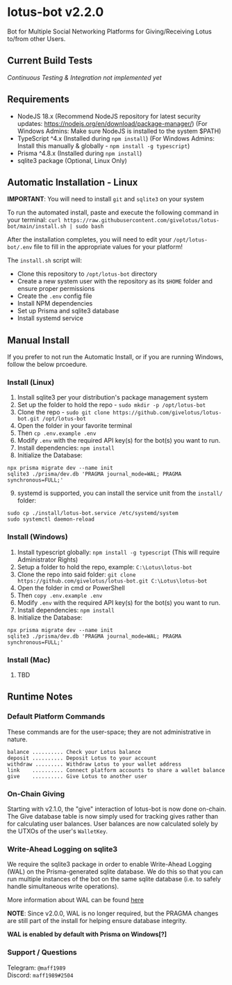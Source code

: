 # lotus-bot v2.2.0

Bot for Multiple Social Networking Platforms for Giving/Receiving Lotus to/from other Users.

## Current Build Tests
*Continuous Testing & Integration not implemented yet*

## Requirements

- NodeJS 18.x (Recommend NodeJS repository for latest security updates: https://nodejs.org/en/download/package-manager/) (For Windows Admins: Make sure NodeJS is installed to the system $PATH)
- TypeScript ^4.x (Installed during `npm install`) (For Windows Admins: Install this manually & globally - `npm install -g typescript`)
- Prisma ^4.8.x (Installed during `npm install`)
- sqlite3 package (Optional, Linux Only)

## Automatic Installation - Linux

**IMPORTANT**: You will need to install `git` and `sqlite3` on your system

To run the automated install, paste and execute the following command in your terminal: `curl https://raw.githubusercontent.com/givelotus/lotus-bot/main/install.sh | sudo bash`

After the installation completes, you will need to edit your `/opt/lotus-bot/.env` file to fill in the appropriate values for your platform!

The `install.sh` script will:  
  - Clone this repository to `/opt/lotus-bot` directory
  - Create a new system user with the repository as its `$HOME` folder and ensure proper permissions
  - Create the `.env` config file
  - Install NPM dependencies
  - Set up Prisma and sqlite3 database
  - Install systemd service

## Manual Install

If you prefer to not run the Automatic Install, or if you are running Windows, follow the below prcoedure.

### Install (Linux)

1. Install sqlite3 per your distribution's package management system
2. Set up the folder to hold the repo - `sudo mkdir -p /opt/lotus-bot`
3. Clone the repo - `sudo git clone https://github.com/givelotus/lotus-bot.git /opt/lotus-bot`
4. Open the folder in your favorite terminal
5. Then `cp .env.example .env`
6. Modify `.env` with the required API key(s) for the bot(s) you want to run.
7. Install dependencies: `npm install`
8. Initialize the Database:
```
npx prisma migrate dev --name init
sqlite3 ./prisma/dev.db 'PRAGMA journal_mode=WAL; PRAGMA synchronous=FULL;'
```
9. systemd is supported, you can install the service unit from the `install/` folder:
```
sudo cp ./install/lotus-bot.service /etc/systemd/system
sudo systemctl daemon-reload
```

### Install (Windows)

1. Install typescript globally: `npm install -g typescript` (This will require Administrator Rights)
2. Setup a folder to hold the repo, example: `C:\Lotus\lotus-bot`
3. Clone the repo into said folder: `git clone https://github.com/givelotus/lotus-bot.git C:\Lotus\lotus-bot`
4. Open the folder in cmd or PowerShell
5. Then `copy .env.example .env`
6. Modify `.env` with the required API key(s) for the bot(s) you want to run.
7. Install dependencies: `npm install`
8. Initialize the Database:
```
npx prisma migrate dev --name init
sqlite3 ./prisma/dev.db 'PRAGMA journal_mode=WAL; PRAGMA synchronous=FULL;'
```

### Install (Mac)

1. TBD

## Runtime Notes

### Default Platform Commands

These commands are for the user-space; they are not administrative in nature.

```
balance .......... Check your Lotus balance
deposit .......... Deposit Lotus to your account
withdraw ......... Withdraw Lotus to your wallet address
link    .......... Connect platform accounts to share a wallet balance
give    .......... Give Lotus to another user
```

### On-Chain Giving

Starting with v2.1.0, the "give" interaction of lotus-bot is now done on-chain. The Give database table is now simply used for tracking gives rather than for calculating user balances. User balances are now calculated solely by the UTXOs of the user's `WalletKey`. 

### Write-Ahead Logging on sqlite3

We require the sqlite3 package in order to enable Write-Ahead Logging (WAL) on the Prisma-generated sqlite database. We do this so that you can run multiple instances of the bot on the same sqlite database (i.e. to safely handle simultaneous write operations).

More information about WAL can be found [here](https://www.sqlite.org/wal.html)

**NOTE**: Since v2.0.0, WAL is no longer required, but the PRAGMA changes are still part of the install for helping ensure database integrity.

**WAL is enabled by default with Prisma on Windows[?]**

### Support / Questions

Telegram: `@maff1989`  
Discord: `maff1989#2504`